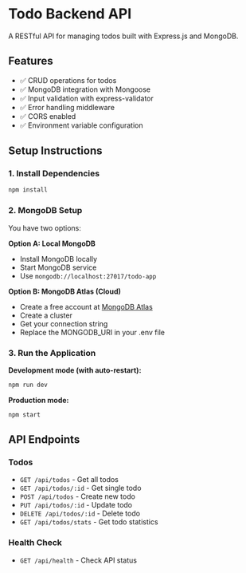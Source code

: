 # Todo Backend API

A RESTful API for managing todos built with Express.js and MongoDB.

## Features

- ✅ CRUD operations for todos
- ✅ MongoDB integration with Mongoose
- ✅ Input validation with express-validator
- ✅ Error handling middleware
- ✅ CORS enabled
- ✅ Environment variable configuration

## Setup Instructions

### 1. Install Dependencies

```bash
npm install
```

### 2. MongoDB Setup

You have two options:

**Option A: Local MongoDB**

- Install MongoDB locally
- Start MongoDB service
- Use `mongodb://localhost:27017/todo-app`

**Option B: MongoDB Atlas (Cloud)**

- Create a free account at [MongoDB Atlas](https://www.mongodb.com/atlas)
- Create a cluster
- Get your connection string
- Replace the MONGODB_URI in your .env file

### 3. Run the Application

**Development mode (with auto-restart):**

```bash
npm run dev
```

**Production mode:**

```bash
npm start
```

## API Endpoints

### Todos

- `GET /api/todos` - Get all todos
- `GET /api/todos/:id` - Get single todo
- `POST /api/todos` - Create new todo
- `PUT /api/todos/:id` - Update todo
- `DELETE /api/todos/:id` - Delete todo
- `GET /api/todos/stats` - Get todo statistics

### Health Check

- `GET /api/health` - Check API status
